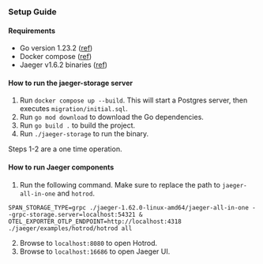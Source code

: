 ### Setup Guide

#### Requirements
* Go version 1.23.2 ([ref](https://github.com/moovweb/gvm))
* Docker compose ([ref](https://docs.docker.com/compose/install/))
* Jaeger v1.6.2 binaries ([ref](https://www.jaegertracing.io/download/))

#### How to run the jaeger-storage server

1) Run `docker compose up --build`. This will start a Postgres server, then executes `migration/initial.sql`.
2) Run `go mod download` to download the Go dependencies.
3) Run `go build .` to build the project.
4) Run `./jaeger-storage` to run the binary.

Steps 1-2 are a one time operation.

#### How to run Jaeger components

1) Run the following command. Make sure to replace the path to `jaeger-all-in-one` and `hotrod`.
```shell
SPAN_STORAGE_TYPE=grpc ./jaeger-1.62.0-linux-amd64/jaeger-all-in-one --grpc-storage.server=localhost:54321 & OTEL_EXPORTER_OTLP_ENDPOINT=http://localhost:4318 ./jaeger/examples/hotrod/hotrod all
```

2) Browse to `localhost:8080` to open Hotrod.
3) Browse to `localhost:16686` to open Jaeger UI.
